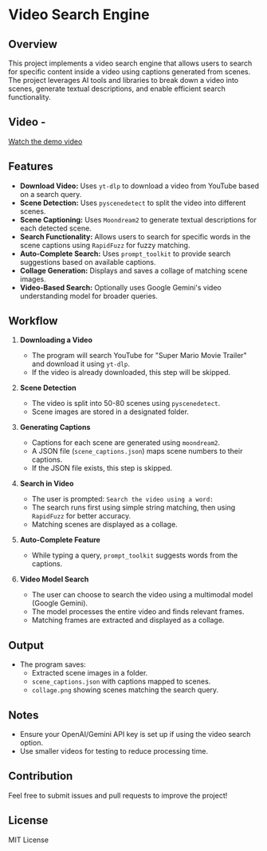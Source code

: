 # Video Search Engine

## Overview
This project implements a video search engine that allows users to search for specific content inside a video using captions generated from scenes. The project leverages AI tools and libraries to break down a video into scenes, generate textual descriptions, and enable efficient search functionality.



## Video - 
[Watch the demo video](https://drive.google.com/file/d/1rpg4m3sKiCXhRhL3IL9Le6X8LxyKYpx2/view?usp=sharing)



## Features
- **Download Video:** Uses `yt-dlp` to download a video from YouTube based on a search query.
- **Scene Detection:** Uses `pyscenedetect` to split the video into different scenes.
- **Scene Captioning:** Uses `Moondream2` to generate textual descriptions for each detected scene.
- **Search Functionality:** Allows users to search for specific words in the scene captions using `RapidFuzz` for fuzzy matching.
- **Auto-Complete Search:** Uses `prompt_toolkit` to provide search suggestions based on available captions.
- **Collage Generation:** Displays and saves a collage of matching scene images.
- **Video-Based Search:** Optionally uses Google Gemini's video understanding model for broader queries.

## Workflow
1. **Downloading a Video**
   - The program will search YouTube for "Super Mario Movie Trailer" and download it using `yt-dlp`.
   - If the video is already downloaded, this step will be skipped.

2. **Scene Detection**
   - The video is split into 50-80 scenes using `pyscenedetect`.
   - Scene images are stored in a designated folder.

3. **Generating Captions**
   - Captions for each scene are generated using `moondream2`.
   - A JSON file (`scene_captions.json`) maps scene numbers to their captions.
   - If the JSON file exists, this step is skipped.

4. **Search in Video**
   - The user is prompted: `Search the video using a word:`
   - The search runs first using simple string matching, then using `RapidFuzz` for better accuracy.
   - Matching scenes are displayed as a collage.

5. **Auto-Complete Feature**
   - While typing a query, `prompt_toolkit` suggests words from the captions.

6. **Video Model Search**
   - The user can choose to search the video using a multimodal model (Google Gemini).
   - The model processes the entire video and finds relevant frames.
   - Matching frames are extracted and displayed as a collage.

## Output
- The program saves:
  - Extracted scene images in a folder.
  - `scene_captions.json` with captions mapped to scenes.
  - `collage.png` showing scenes matching the search query.

## Notes
- Ensure your OpenAI/Gemini API key is set up if using the video search option.
- Use smaller videos for testing to reduce processing time.

## Contribution
Feel free to submit issues and pull requests to improve the project!

## License
MIT License

